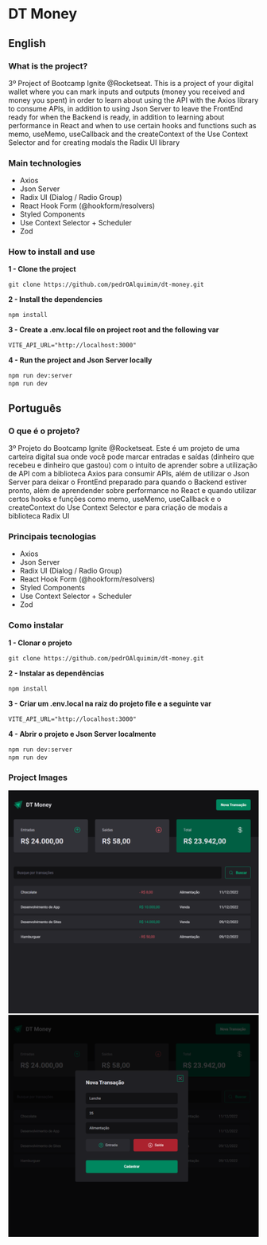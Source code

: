 # DT Money

## English

### What is the project?

3º Project of Bootcamp Ignite @Rocketseat. This is a project of your digital wallet where you can mark inputs and outputs (money you received and money you spent) in order to learn about using the API with the Axios library to consume APIs, in addition to using Json Server to leave the FrontEnd ready for when the Backend is ready, in addition to learning about performance in React and when to use certain hooks and functions such as memo, useMemo, useCallback and the createContext of the Use Context Selector and for creating modals the Radix UI library

### Main technologies

- Axios
- Json Server
- Radix UI (Dialog / Radio Group)
- React Hook Form (@hookform/resolvers)
- Styled Components
- Use Context Selector + Scheduler
- Zod

### How to install and use

**1 - Clone the project**

```npm
git clone https://github.com/pedrOAlquimim/dt-money.git
```

**2 - Install the dependencies**

```npm
npm install
```

**3 - Create a .env.local file on project root and the following var**

```.env
VITE_API_URL="http://localhost:3000"
```

**4 - Run the project and Json Server locally**

```npm
npm run dev:server
npm run dev
```

## Português

### O que é o projeto?

3º Projeto do Bootcamp Ignite @Rocketseat. Este é um projeto de uma carteira digital sua onde você pode marcar entradas e saídas (dinheiro que recebeu e dinheiro que gastou) com o intuito de aprender sobre a utilização de API com a biblioteca Axios para consumir APIs, além de utilizar o Json Server para deixar o FrontEnd preparado para quando o Backend estiver pronto, além de aprendender sobre performance no React e quando utilizar certos hooks e funções como memo, useMemo, useCallback e o createContext do Use Context Selector e para criação de modais a biblioteca Radix UI

### Principais tecnologias

- Axios
- Json Server
- Radix UI (Dialog / Radio Group)
- React Hook Form (@hookform/resolvers)
- Styled Components
- Use Context Selector + Scheduler
- Zod

### Como instalar

**1 - Clonar o projeto**

```npm
git clone https://github.com/pedrOAlquimim/dt-money.git
```

**2 - Instalar as dependências**

```npm
npm install
```

**3 - Criar um .env.local na raiz do projeto file e a seguinte var**

```.env
VITE_API_URL="http://localhost:3000"
```

**4 - Abrir o projeto e Json Server localmente**

```npm
npm run dev:server
npm run dev
```

### Project Images

![Project Image](/src/assets/project/image0.png)
![Project Image](/src/assets/project/image1.png)